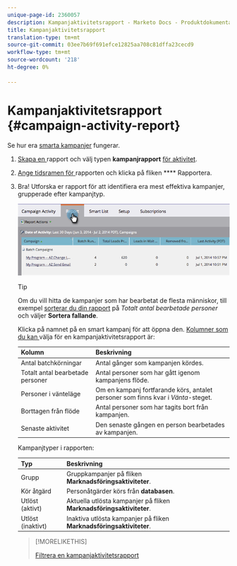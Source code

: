 ```yaml
---
unique-page-id: 2360057
description: Kampanjaktivitetsrapport - Marketo Docs - Produktdokumentation
title: Kampanjaktivitetsrapport
translation-type: tm+mt
source-git-commit: 03ee7b69f691efce12825aa708c81dffa23cecd9
workflow-type: tm+mt
source-wordcount: '218'
ht-degree: 0%

---
```



# Kampanjaktivitetsrapport {#campaign-activity-report}

Se hur era [smarta kampanjer](/help/marketo/product-docs/core-marketo-concepts/smart-campaigns/creating-a-smart-campaign/understanding-batch-and-trigger-smart-campaigns.md) fungerar.

1. [Skapa en ](/help/marketo/product-docs/reporting/basic-reporting/creating-reports/create-a-report-in-a-program.md) rapport och välj typen  **kampanjrapport** [för aktivitet](/help/marketo/product-docs/reporting/basic-reporting/report-types/report-type-overview.md).

1. [Ange tidsramen för ](/help/marketo/product-docs/reporting/basic-reporting/editing-reports/change-a-report-time-frame.md) rapporten och klicka på fliken  **** Rapportera.

1. Bra! Utforska er rapport för att identifiera era mest effektiva kampanjer, grupperade efter kampanjtyp.

   ![](assets/image2014-9-16-16-3a8-3a45.png)

   >[!TIP]
   >
   >Om du vill hitta de kampanjer som har bearbetat de flesta människor, till exempel [sorterar du din rapport](/help/marketo/product-docs/reporting/basic-reporting/editing-reports/sort-report-on-columns.md) på _Totalt antal bearbetade personer_ och väljer **Sortera fallande**.

   Klicka på namnet på en smart kampanj för att öppna den.  [Kolumner som du kan ](/help/marketo/product-docs/reporting/basic-reporting/editing-reports/select-report-columns.md) välja för en kampanjaktivitetsrapport är:

   | Kolumn | Beskrivning |
   |---|---|
   | Antal batchkörningar | Antal gånger som kampanjen kördes. |
   | Totalt antal bearbetade personer | Antal personer som har gått igenom kampanjens flöde. |
   | Personer i vänteläge | Om en kampanj fortfarande körs, antalet personer som finns kvar i *Vänta*-steget. |
   | Borttagen från flöde | Antal personer som har tagits bort från kampanjen. |
   | Senaste aktivitet | Den senaste gången en person bearbetades av kampanjen. |

   Kampanjtyper i rapporten:

   | Typ | Beskrivning |
   |---|---|
   | Grupp | Gruppkampanjer på fliken **Marknadsföringsaktiviteter**. |
   | Kör åtgärd | Personåtgärder körs från **databasen**. |
   | Utlöst (aktivt) | Aktuella utlösta kampanjer på fliken **Marknadsföringsaktiviteter**. |
   | Utlöst (inaktivt) | Inaktiva utlösta kampanjer på fliken **Marknadsföringsaktiviteter**. |

   >[!MORELIKETHIS]
   >
   >[Filtrera en kampanjaktivitetsrapport](/help/marketo/product-docs/reporting/basic-reporting/report-activity/filter-a-campaign-activity-report.md)

